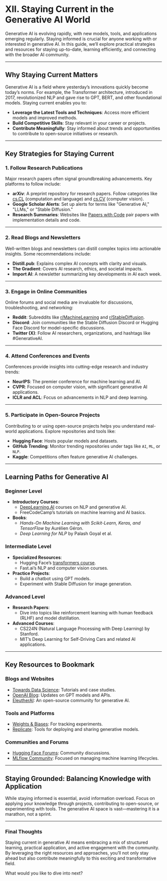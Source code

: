 

# XII. Staying Current in the Generative AI World

Generative AI is evolving rapidly, with new models, tools, and applications emerging regularly. Staying informed is crucial for anyone working with or interested in generative AI. In this guide, we’ll explore practical strategies and resources for staying up-to-date, learning efficiently, and connecting with the broader AI community.

---

## Why Staying Current Matters

Generative AI is a field where yesterday’s innovations quickly become today’s norms. For example, the Transformer architecture, introduced in 2017, revolutionized NLP and gave rise to GPT, BERT, and other foundational models. Staying current enables you to:

- **Leverage the Latest Tools and Techniques**: Access more efficient models and improved methods.
- **Build Competitive Skills**: Stay relevant in your career or projects.
- **Contribute Meaningfully**: Stay informed about trends and opportunities to contribute to open-source initiatives or research.

---

## Key Strategies for Staying Current

### 1. **Follow Research Publications**

Major research papers often signal groundbreaking advancements. Key platforms to follow include:

- **arXiv**: A preprint repository for research papers. Follow categories like [cs.CL](https://arxiv.org/list/cs.CL/recent) (computation and language) and [cs.CV](https://arxiv.org/list/cs.CV/recent) (computer vision).
- **Google Scholar Alerts**: Set up alerts for terms like "Generative AI," "LLMs," or "Stable Diffusion."
- **Research Summaries**: Websites like [Papers with Code](https://paperswithcode.com/) pair papers with implementation details and code.

---

### 2. **Read Blogs and Newsletters**

Well-written blogs and newsletters can distill complex topics into actionable insights. Some recommendations include:

- **Distill.pub**: Explains complex AI concepts with clarity and visuals.
- **The Gradient**: Covers AI research, ethics, and societal impacts.
- **Import AI**: A newsletter summarizing key developments in AI each week.

---

### 3. **Engage in Online Communities**

Online forums and social media are invaluable for discussions, troubleshooting, and networking:

- **Reddit**: Subreddits like [r/MachineLearning](https://www.reddit.com/r/MachineLearning/) and [r/StableDiffusion](https://www.reddit.com/r/StableDiffusion/).
- **Discord**: Join communities like the Stable Diffusion Discord or Hugging Face Discord for model-specific discussions.
- **Twitter (X)**: Follow AI researchers, organizations, and hashtags like #GenerativeAI.

---

### 4. **Attend Conferences and Events**

Conferences provide insights into cutting-edge research and industry trends:

- **NeurIPS**: The premier conference for machine learning and AI.
- **CVPR**: Focused on computer vision, with significant generative AI applications.
- **ICLR and ACL**: Focus on advancements in NLP and deep learning.

---

### 5. **Participate in Open-Source Projects**

Contributing to or using open-source projects helps you understand real-world applications. Explore repositories and tools like:

- **Hugging Face**: Hosts popular models and datasets.
- **GitHub Trending**: Monitor trending repositories under tags like `AI`, `ML`, or `NLP`.
- **Kaggle**: Competitions often feature generative AI challenges.

---

## Learning Paths for Generative AI

### Beginner Level

- **Introductory Courses**:
  - [DeepLearning.AI](https://www.deeplearning.ai/) courses on NLP and generative AI.
  - FreeCodeCamp’s tutorials on machine learning and AI basics.
- **Books**:
  - *Hands-On Machine Learning with Scikit-Learn, Keras, and TensorFlow* by Aurélien Géron.
  - *Deep Learning for NLP* by Palash Goyal et al.

### Intermediate Level

- **Specialized Resources**:
  - Hugging Face’s [transformers course](https://huggingface.co/transformers/course/).
  - Fast.ai’s NLP and computer vision courses.
- **Practice Projects**:
  - Build a chatbot using GPT models.
  - Experiment with Stable Diffusion for image generation.

### Advanced Level

- **Research Papers**:
  - Dive into topics like reinforcement learning with human feedback (RLHF) and model distillation.
- **Advanced Courses**:
  - CS224N (Natural Language Processing with Deep Learning) by Stanford.
  - MIT’s Deep Learning for Self-Driving Cars and related AI applications.

---

## Key Resources to Bookmark

### Blogs and Websites

- [Towards Data Science](https://towardsdatascience.com/): Tutorials and case studies.
- [OpenAI Blog](https://openai.com/blog/): Updates on GPT models and APIs.
- [EleutherAI](https://www.eleuther.ai/): An open-source community for generative AI.

### Tools and Platforms

- [Weights & Biases](https://wandb.ai/): For tracking experiments.
- [Replicate](https://replicate.com/): Tools for deploying and sharing generative models.

### Communities and Forums

- [Hugging Face Forums](https://discuss.huggingface.co/): Community discussions.
- [MLflow Community](https://mlflow.org/): Focused on managing machine learning lifecycles.

---

## Staying Grounded: Balancing Knowledge with Application

While staying informed is essential, avoid information overload. Focus on applying your knowledge through projects, contributing to open-source, or experimenting with tools. The generative AI space is vast—mastering it is a marathon, not a sprint.

---

### Final Thoughts

Staying current in generative AI means embracing a mix of structured learning, practical application, and active engagement with the community. By leveraging the right resources and approaches, you’ll not only stay ahead but also contribute meaningfully to this exciting and transformative field. 

What would you like to dive into next?
